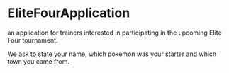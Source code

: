 # EliteFourApplication
an application for trainers interested in participating in the upcoming Elite Four tournament.

We ask to state your name, which pokemon was your starter and which town you came from. 
